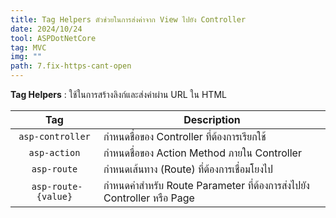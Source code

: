 ```yaml
---
title: Tag Helpers ตัวช่วยในการส่งค่าจาก View ไปยัง Controller
date: 2024/10/24
tool: ASPDotNetCore
tag: MVC
img: ""
path: 7.fix-https-cant-open
---
```


**Tag Helpers** : ใช้ในการสร้างลิงก์และส่งค่าผ่าน URL ใน HTML

|Tag|Description|
| :---: | --- |
|`asp-controller`|กำหนดชื่อของ Controller ที่ต้องการเรียกใช้|
|`asp-action`|กำหนดชื่อของ Action Method ภายใน Controller|
|`asp-route`|กำหนดเส้นทาง (Route) ที่ต้องการเชื่อมโยงไป|
|` asp-route-{value}`|กำหนดค่าสำหรับ Route Parameter ที่ต้องการส่งไปยัง Controller หรือ Page|
